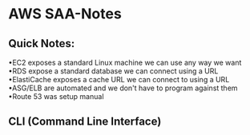 # AWS SAA-Notes
## Quick Notes: 
•EC2 exposes a standard Linux machine we can use any way we want
•RDS expose a standard database we can connect using a URL
•ElastiCache exposes a cache URL we can connect to using a URL
•ASG/ELB are automated and we don't have to program against them
•Route 53 was setup manual

## CLI (Command Line Interface) 
